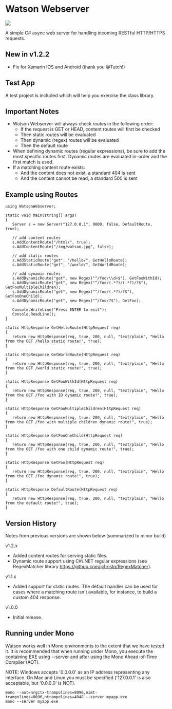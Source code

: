 # Watson Webserver

[![][nuget-img]][nuget]

[nuget]:     https://www.nuget.org/packages/Watson/
[nuget-img]: https://badge.fury.io/nu/Object.svg

A simple C# async web server for handling incoming RESTful HTTP/HTTPS requests. 

## New in v1.2.2
- Fix for Xamarin IOS and Android (thank you @Tutch!)

## Test App
A test project is included which will help you exercise the class library.

## Important Notes
- Watson Webserver will always check routes in the following order:
  - If the request is GET or HEAD, content routes will first be checked
  - Then static routes will be evaluated
  - Then dynamic (regex) routes will be evaluated
  - Then the default route
- When defining dynamic routes (regular expressions), be sure to add the most specific routes first.  Dynamic routes are evaluated in-order and the first match is used.
- If a matching content route exists:
  - And the content does not exist, a standard 404 is sent
  - And the content cannot be read, a standard 500 is sent
  
## Example using Routes
```
using WatsonWebserver;

static void Main(string[] args)
{
   Server s = new Server("127.0.0.1", 9000, false, DefaultRoute, true);

   // add content routes
   s.AddContentRoute("/html/", true);
   s.AddContentRoute("/img/watson.jpg", false);

   // add static routes
   s.AddStaticRoute("get", "/hello/", GetHelloRoute);
   s.AddStaticRoute("get", "/world/", GetWorldRoute);

   // add dynamic routes
   s.AddDynamicRoute("get", new Regex("^/foo/\\d+$"), GetFooWithId);
   s.AddDynamicRoute("get", new Regex("^/foo/(.*?)/(.*?)/?$"), GetFooMultipleChildren);
   s.AddDynamicRoute("get", new Regex("^/foo/(.*?)/?$"), GetFooOneChild);
   s.AddDynamicRoute("get", new Regex("^/foo/?$"), GetFoo); 

   Console.WriteLine("Press ENTER to exit");
   Console.ReadLine();
}

static HttpResponse GetHelloRoute(HttpRequest req)
{
   return new HttpResponse(req, true, 200, null, "text/plain", "Hello from the GET /hello static route!", true);
}

static HttpResponse GetWorldRoute(HttpRequest req)
{
   return new HttpResponse(req, true, 200, null, "text/plain", "Hello from the GET /world static route!", true);
}

static HttpResponse GetFooWithId(HttpRequest req)
{
   return new HttpResponse(req, true, 200, null, "text/plain", "Hello from the GET /foo with ID dynamic route!", true);
}

static HttpResponse GetFooMultipleChildren(HttpRequest req)
{ 
   return new HttpResponse(req, true, 200, null, "text/plain", "Hello from the GET /foo with multiple children dynamic route!", true);
}

static HttpResponse GetFooOneChild(HttpRequest req)
{ 
   return new HttpResponse(req, true, 200, null, "text/plain", "Hello from the GET /foo with one child dynamic route!", true);
}

static HttpResponse GetFoo(HttpRequest req)
{ 
   return new HttpResponse(req, true, 200, null, "text/plain", "Hello from the GET /foo dynamic route!", true);
}

static HttpResponse DefaultRoute(HttpRequest req)
{
   return new HttpResponse(req, true, 200, null, "text/plain", "Hello from the default route!", true);
}
```

## Version History
Notes from previous versions are shown below (summarized to minor build)

v1.2.x
- Added content routes for serving static files.
- Dynamic route support using C#/.NET regular expressions (see RegexMatcher library https://github.com/jchristn/RegexMatcher).

v1.1.x
- Added support for static routes.  The default handler can be used for cases where a matching route isn't available, for instance, to build a custom 404 response.

v1.0.0
- Initial release.

## Running under Mono
Watson works well in Mono environments to the extent that we have tested it. It is recommended that when running under Mono, you execute the containing EXE using --server and after using the Mono Ahead-of-Time Compiler (AOT).

NOTE: Windows accepts '0.0.0.0' as an IP address representing any interface.  On Mac and Linux you must be specified ('127.0.0.1' is also acceptable, but '0.0.0.0' is NOT).

```
mono --aot=nrgctx-trampolines=8096,nimt-trampolines=8096,ntrampolines=4048 --server myapp.exe
mono --server myapp.exe
```